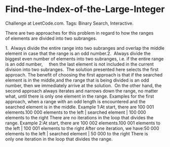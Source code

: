 # Find-the-Index-of-the-Large-Integer
Challenge at LeetCode.com. Tags: Binary Search, Interactive.

There are two approaches for this problem in regard to how the ranges of elements are divided into two subranges.

1.  Always divide the entire range into two subranges and overlap the middle element in case that the range is an odd number.2.  Always divide the biggest even number of elements into two subranges, i.e. if the entire range is an odd number,     then the last element is not included in the current division into two subranges. 
The solution presented here selects the first approach. The benefit of choosing the first approach is that if the searched element is in the middle,and the range that is being divided is an odd number, then we immediately arrive at the solution. 
On the other hand, the second approach always iterates and narrows down the range, no matter what, until there is only one element in the range.
Examples for the first approach, when a range with an odd length is encountered and the searched element is in the middle.
Example 1:At start, there are 100 001 elements.100 000 elements to the left | searched element | 100 000 elements to the right There are no iterations in the loop that divides the range.
Example 2:At start, there are 100 002 elements.100 001 elements to the left | 100 001 elements to the right After one iteration, we have:50 000 elements to the left | searched element | 50 000 to the right There is only one iteration in the loop that divides the range.
